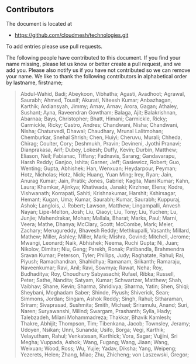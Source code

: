 ## Contributors 

The document is located at 

* <https://github.com/cloudmesh/technologies.git>

To add entries please use pull requests.

The following people have contributed to this document. If you find
your name missing, please let us know or better create a pull request,
and we add you. Please also notify us if you have not contributed so
we can remove your name. We like to thank the following contributors 
in alphabetical order by lastname, firstname;

> Abdul-Wahid, Badi; 
> Abeykoon, Vibhatha; 
> Agasti, Avadhoot; 
> Agrawal, Saurabh; 
> Ahmed, Tousif; 
> Akurati, Niteesh Kumar; 
> Anbazhagan, Karthik; 
> Ardiansyah, Jimmy; 
> Arnav, Arnav; 
> Arora, Gagan; 
> Athaley, Sushant; 
> Ayna, Raveendran Gowtham; 
> Balaga, Ajit; 
> Balakrishnan, Abarnaa; 
> Bays, Christopher; 
> Bhatt, Himani; 
> Carmickle, Ricky; 
> Carmickle, Ricky; 
> Castro, Andres; 
> Chandwani, Nisha; 
> Chandwani, Nisha; 
> Chaturvedi, Dhawal; 
> Chaudhary, Mrunal Lalitmohan; 
> Chemburkar, Snehal Shrish; 
> Chen, Huiyi; 
> Cheruvu, Murali; 
> Chheda, Chirag; 
> Coulter, Cory; 
> Deshmukh, Pravin; 
> Devineni, Jyothi Pranavi; 
> Dianprakasa, Arif; 
> Dubey, Lokesh; 
> Duffy, Kevin; 
> Durbin, Matthew; 
> Eliason, Neil; 
> Fabianac, Tiffany; 
> Fadnavis, Sarang; 
> Gandavarapu, Harsh Reddy; 
> Ganjoo, Ishita; 
> Garner, Jeff; 
> Gasiewicz, Robert; 
> Guo, Wenting; 
> Gupta, Abhishek; 
> Han, Wenxuan; 
> Heydarpour, Peyman; 
> Hotz, Nicholas; 
> Hotz, Nick; 
> Huang, Yuan Ming; 
> Irey, Ryan; 
> Jain, Anurag Kumar; 
> Jain, Pratik; 
> Jones, Gabriel; 
> Kagita, Mani Kumar; 
> Kahn, Laura; 
> Khamkar, Ajinkya; 
> Khatiwada, Janaki; 
> Kirzhner, Elena; 
> Kodre, Vishwanath; 
> Korrapati, Sahiti; 
> Krishnakumar, Harshit; 
> Kshirsagar, Hemant; 
> Kugan, Uma; 
> Kumar, Saurabh; 
> Kumar, Saurabh; 
> Kuppuraj, Ashok; 
> Langlois, J. Robert; 
> Lawson, Matthew; 
> Lingampalli, Anvesh Nayan; 
> Lipe-Melton, Josh; 
> Liu, Qiaoyi; 
> Liu, Tony; 
> Liu, Yuchen; 
> Lu, Junjie; 
> Mahendrakar, Mohan; 
> Mallala, Bharat;
> Marks, Paul; 
> Marni, Veera; 
> Mathe, Dhanya;
> McClary, Scott; 
> McCombe, Mark; 
> Meier, Zachary; 
> Merugureddy, Bhavesh Reddy; 
> Methkupalli, Vasanth; 
> Millard, Mathew; 
> Miller, Ashley; 
> Miller, Mark; 
> Mishra, Govind; 
> Mitchell, Jerome; 
> Mwangi, Leonard; 
> Naik, Abhishek; 
> Neema, Ruchi Gupta; 
> Ni, Juan; 
> Nikolov, Dimitar; 
> Niu, Geng; 
> Parekh, Ronak; 
> Patibandla, Brahmendra Sravan Kumar; 
> Peterson, Tyler; 
> Phillips, Judy; 
> Raghatate, Rahul; 
> Rai, Piyush; 
> Ramachandran, Shahidhya; 
> Ramanam, Srikanth; 
> Ramaraju, Naveenkumar; 
> Ravi, Anil; 
> Ravi, Sowmya; 
> Rawat, Neha; 
> Roy, Budhaditya; 
> Roy, Choudhury Sabyasachi; 
> Rufael, Ribka; 
> Russell, Peter; 
> Sathe, Nandita; 
> Satyam, Kumar; 
> Schwartzer, Matthew; 
> Shah, Vaibhav; 
> Shane, Kevin; 
> Sharma, Shridivya; 
> Sharma, Yatin; 
> Shen, Shiqi; 
> Sheybani, Moghadam Saber; 
> Shinde, Piyush; 
> Shiverick, Sean; 
> Simmons, Jordan; 
> Singam, Ashok Reddy; 
> Singh, Rahul; 
> Sitharaman, Sriram; 
> Sivaprasad, Sushmita; 
> Smith, Michael; 
> Sriramulu, Anand; 
> Suri, Naren; 
> Suryawanshi, Milind; 
> Swargam, Prashanth; 
> Sylla, Hady; 
> Talebzadeh, Milani Mohammadreza; 
> Thakkar, Bhavik Kamlesh; 
> Thakre, Abhijit; 
> Thompson, Tim; 
> Tibenkana, Jacob; 
> Townsley, Jeramy; 
> Udoyen, Nsikan; 
> Unni, Sunanda; 
> Usifo, Borga; 
> Vegi, Karthik; 
> Velayutham, Rahul; 
> Venkatesan, Karthick; 
> Vora, Sagar; 
> Vujjini, Sri Megha; 
> Vuppada, Ashok; 
> Wang, Fugang;
> Wang, Jiaan; 
> Wang, Weixuan; 
> Wood, Ross; 
> Wu, Yujie; 
> Yadav, Diksha; 
> Yang, Weipeng; 
> Yezerets, Helen; 
> Zhang, Miao; 
> Zhu, Zhicheng;
> von Laszewski, Gregor; 

